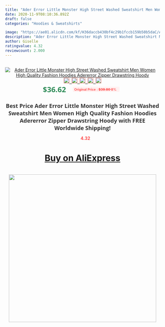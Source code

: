 ```yaml
---
title: "Ader Error Little Monster High Street Washed Sweatshirt Men Women High Quality Fashion Hoodies Adererror Zipper Drawstring Hoody"
date: 2020-11-9T08:10:36.892Z
draft: false
categories: "Hoodies & Sweatshirts"

image: "https://ae01.alicdn.com/kf/H36daccb430bf4c29b1fccb159b50b5daC/Ader-Error-Little-Monster-High-Street-Washed-Sweatshirt-Men-Women-High-Quality-Fashion-Hoodies-Adererror-Zipper.jpg"
description: "Ader Error Little Monster High Street Washed Sweatshirt Men Women High Quality Fashion Hoodies Adererror Zipper Drawstring Hoody"
author: Giselle
ratingvalue: 4.32
reviewcount: 2.000
---
```

<br>
<div style="text-align: center;">
<a href="https://s.click.aliexpress.com/e/_A6uvC1" target="_blank" rel="nofollow noopener noreferrer"><img alt="Ader Error Little Monster High Street Washed Sweatshirt Men Women High Quality Fashion Hoodies Adererror Zipper Drawstring Hoody" class="magnifier-image" src="https://ae01.alicdn.com/kf/H36daccb430bf4c29b1fccb159b50b5daC/Ader-Error-Little-Monster-High-Street-Washed-Sweatshirt-Men-Women-High-Quality-Fashion-Hoodies-Adererror-Zipper.jpg_640x640.jpg">
<br>
<img style="border:1px solid salmon" src="https://ae01.alicdn.com/kf/H36daccb430bf4c29b1fccb159b50b5daC/Ader-Error-Little-Monster-High-Street-Washed-Sweatshirt-Men-Women-High-Quality-Fashion-Hoodies-Adererror-Zipper.jpg_120x120.jpg">&nbsp;&nbsp;<img style="border:1px solid salmon" src="https://ae01.alicdn.com/kf/Hbbe3afcb8858400bba3378aadc203558z/Ader-Error-Little-Monster-High-Street-Washed-Sweatshirt-Men-Women-High-Quality-Fashion-Hoodies-Adererror-Zipper.jpg_120x120.jpg">&nbsp;&nbsp;<img style="border:1px solid salmon" src="https://ae01.alicdn.com/kf/Hdb459bae916e4960809042acd5113dd2b/Ader-Error-Little-Monster-High-Street-Washed-Sweatshirt-Men-Women-High-Quality-Fashion-Hoodies-Adererror-Zipper.jpg_120x120.jpg">&nbsp;&nbsp;<img style="border:1px solid salmon" src="https://ae01.alicdn.com/kf/Hd3036802f8e34216a208fae988dcfb4bh/Ader-Error-Little-Monster-High-Street-Washed-Sweatshirt-Men-Women-High-Quality-Fashion-Hoodies-Adererror-Zipper.jpg_120x120.jpg">&nbsp;&nbsp;<img style="border:1px solid salmon" src="https://ae01.alicdn.com/kf/H9c9bad64dbc448698d68149641726f7aE/Ader-Error-Little-Monster-High-Street-Washed-Sweatshirt-Men-Women-High-Quality-Fashion-Hoodies-Adererror-Zipper.jpg_120x120.jpg"></a></div><br0>
<div style="text-align: center;"><span style="background-color: white; border: 0px; box-sizing: border-box; color: seagreen; display: inline-block; font-family: &quot;open sans&quot; , &quot;arial&quot; , &quot;helvetica&quot; , sans-serif , &quot;heiti&quot;; font-size: 24px; font-stretch: inherit; font-weight: 700; line-height: inherit; margin: 0px 10px 0px 0px; padding: 0px; vertical-align: middle;">$36.62 </span>
<span style="background: rgb(255 , 241 , 241); border-radius: 3px; border: 0px; box-sizing: border-box; color: #ff4747; display: inline-block; font-family: inherit; font-size: 12px; font-stretch: inherit; font-style: inherit; font-variant: inherit; font-weight: 600; line-height: inherit; margin: 0px; padding: 2px 5px; transform: scale(0.9); vertical-align: middle;">Original Price : <b style="text-decoration: line-through;">$39.80 </b> 8%&nbsp;&nbsp;</span></div>
<h1 style="color: #333333; display: inline-block; font-family: &quot;open sans&quot; , &quot;arial&quot; , &quot;helvetica&quot; , sans-serif , &quot;heiti&quot;; font-size: 18px; font-stretch: inherit; font-weight: 700; text-align: center;">Best Price Ader Error Little Monster High Street Washed Sweatshirt Men Women High Quality Fashion Hoodies Adererror Zipper Drawstring Hoody with FREE Worldwide Shipping!</h1>
<div style="color: #ff4747; text-align: center;">
<img src="https://4.bp.blogspot.com/-M0ZcTcb-5uY/XleCXlxnR4I/AAAAAAAAAEc/OrjgMkXV1oMQFaCRZj5HQwOCBcu3w1FegCPcBGAYYCw/s1600/star.png" style="height: 15px;">&nbsp;<b>4.32</b></div>
<div class="button_cont" align="center"><a class="buynow_a" href="https://s.click.aliexpress.com/e/_A6uvC1" target="_blank" rel="nofollow noopener noreferrer"><H1>Buy on AliExpress</H1></a></div><br>
<div class="separator" style="clear: both; text-align: center;">
<img src="https://lh3.googleusercontent.com/-pTy5HemUv9M/XlePHvY0dAI/AAAAAAAAAE4/0nX5iRUoIWY8eMW9Dpxeirr157OZliDIgCLcBGAsYHQ/s1600/badge.gif" width="480">
</div>
